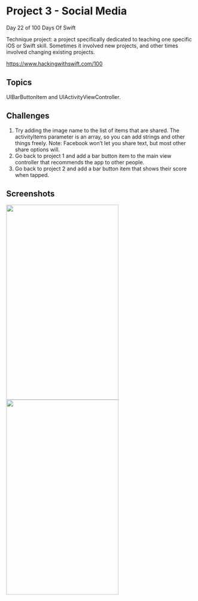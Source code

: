 # Project 3 - Social Media

Day 22 of 100 Days Of Swift

Technique project: a project specifically dedicated to teaching one specific iOS or Swift skill. Sometimes it involved new projects, and other times involved changing existing projects.

https://www.hackingwithswift.com/100

## Topics

UIBarButtonItem and UIActivityViewController.

## Challenges

1. Try adding the image name to the list of items that are shared. The activityItems parameter is an array, so you can add strings and other things freely. Note: Facebook won’t let you share text, but most other share options will.
2. Go back to project 1 and add a bar button item to the main view controller that recommends the app to other people.
3. Go back to project 2 and add a bar button item that shows their score when tapped.

## Screenshots

<img src="https://github.com/vogtmano/Project-3/assets/92689831/11a3c55a-5b91-4e73-8331-3c4978a1163f" width="300" height="520">

<img src="https://github.com/vogtmano/Project-3/assets/92689831/da409756-f5c3-4725-8a32-db862713bf59" width="300" height="520">
